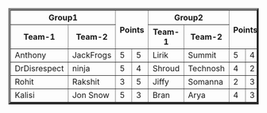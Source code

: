 <table border="4">
    <th colspan = "2">Group1</th>
    <th rowspan="2" colspan="2">Points</th>
    <th colspan="2">Group2</th>
    <th rowspan="2" colspan="2">Points</th>
    <tr>
        <th>Team-1</th>
        <th>Team-2</th>
        <th>Team-1</th>
        <th>Team-2</th>
    </tr>
    <tr>
        <td>Anthony</td>
        <td>JackFrogs</td>
        <td>5</td>
        <td>5</td>
        <td>Lirik</td>
        <td>Summit</td>
        <td>5</td>
        <td>4</td>
    </tr>
    <tr>
        <td>DrDisrespect</td>
        <td>ninja</td>
        <td>5</td>
        <td>4</td>
        <td>Shroud</td>
        <td>Technosh</td>
        <td>4</td>
        <td>2</td>
    </tr>
    <tr>
        <td>Rohit</td>
        <td>Rakshit</td>
        <td>3</td>
        <td>5</td>
        <td>Jiffy</td>
        <td>Somanna</td>
        <td>2</td>
        <td>3</td>
    </tr>
<tr>
    <td>Kalisi</td>
        <td>Jon Snow</td>
        <td>5</td>
        <td>3</td>
        <td>Bran</td>
        <td>Arya</td>
        <td>4</td>
        <td>3</td>
</tr>
</table>
